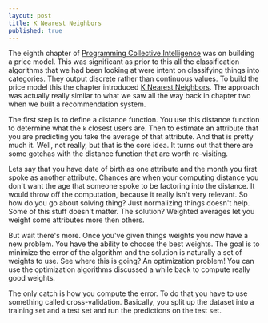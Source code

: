 ```yaml
---
layout: post
title: K Nearest Neighbors
published: true
---
```


The eighth chapter of [Programming Collective Intelligence][1] was on
building a price model. This was significant as prior to this all the
classification algorithms that we had been looking at were intent on
classifying things into categories. They output discrete rather than
continuous values. To build the price model this the chapter introduced
[K Nearest Neighbors][2]. The approach was actually really similar to what we
saw all the way back in chapter two when we built a recommendation system.

The first step is to define a distance function. You use this distance function
to determine what the ``k`` closest users are. Then to estimate an attribute
that you are predicting you take the average of that attribute. And that is
pretty much it. Well, not really, but that is the core idea. It turns out that
there are some gotchas with the distance function that are worth re-visiting.

Lets say that you have date of birth as one attribute and the month you first
spoke as another attribute. Chances are when your computing distance you don't
want the age that someone spoke to be factoring into the distance. It would
throw off the computation, because it really isn't very relevant. So how do you
go about solving thing? Just normalizing things doesn't help. Some of this
stuff doesn't matter. The solution? Weighted averages let you weight some
attributes more then others.

But wait there's more. Once you've given things weights you now have a new
problem. You have the ability to choose the best weights. The goal is to
minimize the error of the algorithm and the solution is naturally a set of
weights to use. See where this is going? An optimization problem! You can use
the optimization algorithms discussed a while back to compute really good
weights.

The only catch is how you compute the error. To do that you have to use
something called cross-validation. Basically, you split up the dataset into a
training set and a test set and run the predictions on the test set.

[1]: https://www.amazon.com/Programming-Collective-Intelligence-Building-Applications/dp/0596529325/
[2]: https://en.wikipedia.org/wiki/K-nearest_neighbors_algorithm
